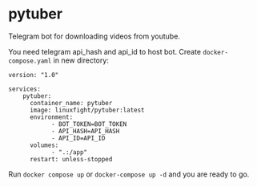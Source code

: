 # pytuber
Telegram bot for downloading videos from youtube.

You need telegram api_hash and api_id to host bot.
Create ```docker-compose.yaml``` in new directory:
```
version: "1.0"

services:
    pytuber:
      container_name: pytuber
      image: linuxfight/pytuber:latest
      environment:
            - BOT_TOKEN=BOT_TOKEN
            - API_HASH=API_HASH
            - API_ID=API_ID
      volumes:
            - ".:/app"
      restart: unless-stopped
```

Run ```docker compose up``` or ```docker-compose up -d``` and you are ready to go.
